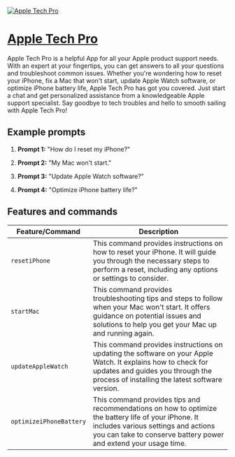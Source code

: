 [![Apple Tech Pro](https://files.oaiusercontent.com/file-zqNOi5j66JjE0nKMwlu4R2rS?se=2123-10-16T22%3A43%3A23Z&sp=r&sv=2021-08-06&sr=b&rscc=max-age%3D31536000%2C%20immutable&rscd=attachment%3B%20filename%3Da5170925-8065-4b13-b1e4-515154b35894.png&sig=FgQ3rCKSGMGeZg1%2B/JNMtI5Xd8pf8mrAnawQyqFDaog%3D)](https://chat.openai.com/g/g-oFoxWY7Te-apple-tech-pro)

# [Apple Tech Pro](https://chat.openai.com/g/g-oFoxWY7Te-apple-tech-pro)

Apple Tech Pro is a helpful App for all your Apple product support needs. With an expert at your fingertips, you can get answers to all your questions and troubleshoot common issues. Whether you're wondering how to reset your iPhone, fix a Mac that won't start, update Apple Watch software, or optimize iPhone battery life, Apple Tech Pro has got you covered. Just start a chat and get personalized assistance from a knowledgeable Apple support specialist. Say goodbye to tech troubles and hello to smooth sailing with Apple Tech Pro!

## Example prompts

1. **Prompt 1:** "How do I reset my iPhone?"

2. **Prompt 2:** "My Mac won't start."

3. **Prompt 3:** "Update Apple Watch software?"

4. **Prompt 4:** "Optimize iPhone battery life?"

## Features and commands

| Feature/Command | Description |
| --- | --- |
| `resetiPhone` | This command provides instructions on how to reset your iPhone. It will guide you through the necessary steps to perform a reset, including any options or settings to consider. |
| `startMac` | This command provides troubleshooting tips and steps to follow when your Mac won't start. It offers guidance on potential issues and solutions to help you get your Mac up and running again. |
| `updateAppleWatch` | This command provides instructions on updating the software on your Apple Watch. It explains how to check for updates and guides you through the process of installing the latest software version. |
| `optimizeiPhoneBattery` | This command provides tips and recommendations on how to optimize the battery life of your iPhone. It includes various settings and actions you can take to conserve battery power and extend your usage time. |